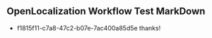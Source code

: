 ## OpenLocalization Workflow Test MarkDown
* f1815f11-c7a8-47c2-b07e-7ac400a85d5e thanks!

<!--HONumber=Jul16_HO3-->


